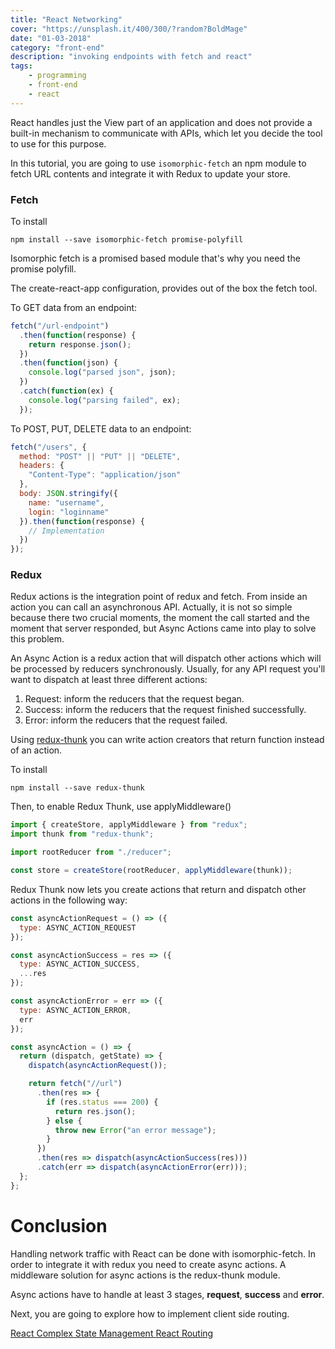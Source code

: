 ```yaml
---
title: "React Networking"
cover: "https://unsplash.it/400/300/?random?BoldMage"
date: "01-03-2018"
category: "front-end"
description: "invoking endpoints with fetch and react"
tags:
    - programming
    - front-end
    - react
---
```


React handles just the View part of an application and does not provide a built-in mechanism to communicate with APIs, which let you decide the tool to use for this purpose.

In this tutorial, you are going to use `isomorphic-fetch` an npm module to fetch URL contents and integrate it with Redux to update your store.

### Fetch

To install

`npm install --save isomorphic-fetch promise-polyfill`

Isomorphic fetch is a promised based module that's why you need the promise polyfill.

The create-react-app configuration, provides out of the box the fetch tool.

To GET data from an endpoint:

```javascript
fetch("/url-endpoint")
  .then(function(response) {
    return response.json();
  })
  .then(function(json) {
    console.log("parsed json", json);
  })
  .catch(function(ex) {
    console.log("parsing failed", ex);
  });
```

To POST, PUT, DELETE data to an endpoint:

```javascript
fetch("/users", {
  method: "POST" || "PUT" || "DELETE",
  headers: {
    "Content-Type": "application/json"
  },
  body: JSON.stringify({
    name: "username",
    login: "loginname"
  }).then(function(response) {
    // Implementation
  })
});
```

### Redux

Redux actions is the integration point of redux and fetch. From inside an action you can call an asynchronous API. Actually, it is not so simple because there two crucial moments, the moment the call started and the moment that server responded, but Async Actions came into play to solve this problem.

An Async Action is a redux action that will dispatch other actions which will be processed by reducers synchronously. Usually, for any API request you'll want to dispatch at least three different actions:

1. Request: inform the reducers that the request began.
2. Success: inform the reducers that the request finished successfully.
3. Error: inform the reducers that the request failed.

Using <a href="https://github.com/gaearon/redux-thunk" target="_blank">redux-thunk</a> you can write action creators that return function instead of an action.

To install

`npm install --save redux-thunk`

Then, to enable Redux Thunk, use applyMiddleware()

```javascript
import { createStore, applyMiddleware } from "redux";
import thunk from "redux-thunk";

import rootReducer from "./reducer";

const store = createStore(rootReducer, applyMiddleware(thunk));
```

Redux Thunk now lets you create actions that return and dispatch other actions in the following way:

```javascript
const asyncActionRequest = () => ({
  type: ASYNC_ACTION_REQUEST
});

const asyncActionSuccess = res => ({
  type: ASYNC_ACTION_SUCCESS,
  ...res
});

const asyncActionError = err => ({
  type: ASYNC_ACTION_ERROR,
  err
});

const asyncAction = () => {
  return (dispatch, getState) => {
    dispatch(asyncActionRequest());

    return fetch("//url")
      .then(res => {
        if (res.status === 200) {
          return res.json();
        } else {
          throw new Error("an error message");
        }
      })
      .then(res => dispatch(asyncActionSuccess(res)))
      .catch(err => dispatch(asyncActionError(err)));
  };
};
```

# Conclusion

Handling network traffic with React can be done with isomorphic-fetch. In order to integrate it with redux you need to create async actions. A middleware solution for async actions is the redux-thunk module.

Async actions have to handle at least 3 stages, **request**, **success** and **error**.

Next, you are going to explore how to implement client side routing.

<div class="post-btns-container">
<a class="btn-flatmaterial" href="/react-complex-state-management">
  <i class="fas fa-angle-left"></i>
  React Complex State Management
</a>
<a class="btn-material next-btn" href="/react-routing">
  React Routing
  <i class="fas fa-angle-right"></i>
</a>
</div>
